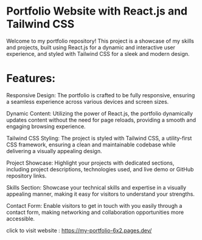 # Portfolio Website with React.js and Tailwind CSS
Welcome to my portfolio repository! This project is a showcase of my skills and projects, built using React.js for a dynamic and interactive user experience, and styled with Tailwind CSS for a sleek and modern design.

# Features:
Responsive Design: The portfolio is crafted to be fully responsive, ensuring a seamless experience across various devices and screen sizes.

Dynamic Content: Utilizing the power of React.js, the portfolio dynamically updates content without the need for page reloads, providing a smooth and engaging browsing experience.

Tailwind CSS Styling: The project is styled with Tailwind CSS, a utility-first CSS framework, ensuring a clean and maintainable codebase while delivering a visually appealing design.

Project Showcase: Highlight your projects with dedicated sections, including project descriptions, technologies used, and live demo or GitHub repository links.

Skills Section: Showcase your technical skills and expertise in a visually appealing manner, making it easy for visitors to understand your strengths.

Contact Form: Enable visitors to get in touch with you easily through a contact form, making networking and collaboration opportunities more accessible.

click to visit website :  https://my-portfolio-6x2.pages.dev/
